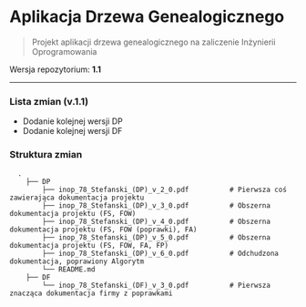 # Aplikacja Drzewa Genealogicznego

> Projekt aplikacji drzewa genealogicznego na zaliczenie Inżynierii Oprogramowania

Wersja repozytorium: **1.1**

---

### Lista zmian (v.1.1)
- Dodanie kolejnej wersji DP
- Dodanie kolejnej wersji DF

### Struktura zmian
```
  .
    ├── DP                   
        ├── inop_78_Stefanski_(DP)_v_2_0.pdf          # Pierwsza coś zawierająca dokumentacja projektu          
        ├── inop_78_Stefanski_(DP)_v_3_0.pdf          # Obszerna dokumentacja projektu (FS, FOW)
        ├── inop_78_Stefanski_(DP)_v_4_0.pdf          # Obszerna dokumentacja projektu (FS, FOW (poprawki), FA)
        ├── inop_78_Stefanski_(DP)_v_5_0.pdf          # Obszerna dokumentacja projektu (FS, FOW, FA, FP)
        ├── inop_78_Stefanski_(DP)_v_6_0.pdf          # Odchudzona dokumentacja, poprawiony Algorytm
        └── README.md
    ├── DF
        └── inop_78_Stefanski_(DF)_v_3_0.pdf          # Pierwsza znacząca dokumentacja firmy z poprawkami
  ```